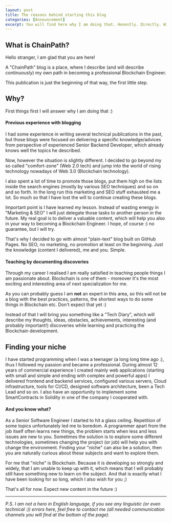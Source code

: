 ```yaml
---
layout: post
title: The reasons behind starting this blog
categories: [Announcement]
excerpt: You will find here why I am doing that. Honestly. Directly. With passion :) 
---
```


## What is ChainPath?

Hello stranger, I am glad that you are here!

A "ChainPath" blog is a place, where I describe (and will describe continuously)
my own path in becoming a professional Blockchain Engineer.

This publication is just the beginning of that way, the first little step.

## Why?

First things first I will answer why I am doing that :)

#### Previous experience with blogging

I had some experience in writing several technical publications in the past, 
but those blogs were focused on delivering a specific knowledge/advices from perspective
of experienced Senior Backend Developer, which already knows well the topics he described.

Now, however the situation is slightly different. I decided to go beyond my so called "comfort-zone" (Web 2.0 tech)
and jump into the world of rising technology nowadays of Web 3.0 (Blockchain technology).

I also spent a lot of time to promote those blogs, put them high on the lists inside the search engines 
(mostly by various SEO techniques) and so on and so forth. In the long run this marketing and SEO stuff exhausted me a lot.
So much so that I have lost the will to continue creating these blogs.

Important point is I have learned my lesson. Instead of wasting energy in "Marketing & SEO" I will just delegate those
tasks to another person in the future. My real goal is to deliver a valuable content, which will help you also in your
way to becoming a Blockchain Engineer. I hope, of course :) no guarantee, but I will try.

That's why I decided to go with almost "plain-text" blog built on GitHub Pages. 
No SEO, no marketing, no promotion at least on the beginning.
Just the knowledge (content I delivered), me and you. Simple.

#### Teaching by documenting discoveries

Through my career I realised I am really satisfied in teaching people things I am passionate about.
Blockchain is one of them - moreover it's the most exciting and interesting area of next specialization for me.

As you can probably guess I am **not** an expert in this area, so this will not be a blog with the best practices, patterns, 
the shortest ways to do some things in Blockchain etc. Don't expect that yet :)

Instead of that I will bring you something like a "Tech Diary",
which will describe my thoughts, ideas, obstacles, achievements, interesting (and probably important!) discoveries
while learning and practicing the Blockchain development.

## Finding your niche

I have started programming when I was a teenager (a long long time ago :), thus I followed my passion and became a professional.
During almost 12 years of commercial experience I created mainly web applications (starting with small and simple and ending with complex and powerful apps)
I delivered frontend and backend services, configured various servers, Cloud infrastructure, tools for CI/CD, designed software architecture,
been a Tech Lead and so on. I also have an opportunity to implement some SmartContracts in Solidity in one of the company I cooperated with. 

#### And you know what?

As a Senior Software Engineer I started to hit a glass ceiling. Repetition of some topics unfortunately led me to boredom.
A programmer apart from the job itself often learns new things, the problem starts when less and less issues are new to you.
Sometimes the solution is to explore some different technologies, sometimes changing the project (or job) 
will help you with change the environment. Finding your "niche" can also be a solution, then you are naturally curious 
about these subjects and want to explore them. 

For me that "niche" is Blockchain. Because it is developing so strongly and widely, that I am unable to keep up with it, 
which means that I will probably still have something new to learn on the subject. And that is exactly what 
I have been looking for so long, which I also wish for you ;)

That's all for now. Expect new content in the future :)

___

*P.S. I am not a hero in English language, if you see any linguistic (or even technical :)) errors here, 
feel free to contact me (all needed communication channels you will find at the bottom of the page).*